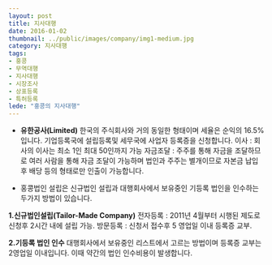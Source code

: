 ```yaml
---
layout: post
title: 지사대행
date: 2016-01-02
thumbnail: ../public/images/company/img1-medium.jpg
category: 지사대행
tags:
- 홍콩
- 무역대행
- 지사대행
- 시장조사
- 상표등록
- 특허등록
lede: "홍콩의 지사대행"
---
```


- **유한공사(Limited)**
 한국의 주식회사와 거의 동일한 형태이며 세율은 순익의 16.5% 입니다.
 기업등록국에 설립등록및 세무국에 사업자 등록증을 신청합니다.
 이사 : 회사의 이사는 최소 1인 최대 50인까지 가능
 자금조달 : 주주를 통해 자금을 조달하므로 여러 사람을 통해 자금 조달이 가능하며 법인과 주주는 별개이므로 자본금 납입 후 배당 등의 형태로만 인출이 가능합니다.

- 홍콩법인 설립은 신규법인 설립과 대행회사에서 보유중인 기등록 법인을 인수하는 두가지 방법이 있습니다.

**1.신규법인설립(Tailor-Made Company)**
  전자등록 : 2011년 4월부터 시행된 제도로 신청후 2시간 내에 설립 가능.
  방문등록 : 신청서 접수후 5 영업일 이내 등록증 교부.

**2.기등록 법인 인수**
  대행회사에서 보유중인 리스트에서 고르는 방법이며 등록증 교부는 2영업일 이내입니다. 이때 약간의 법인 인수비용이 발생합니다.
